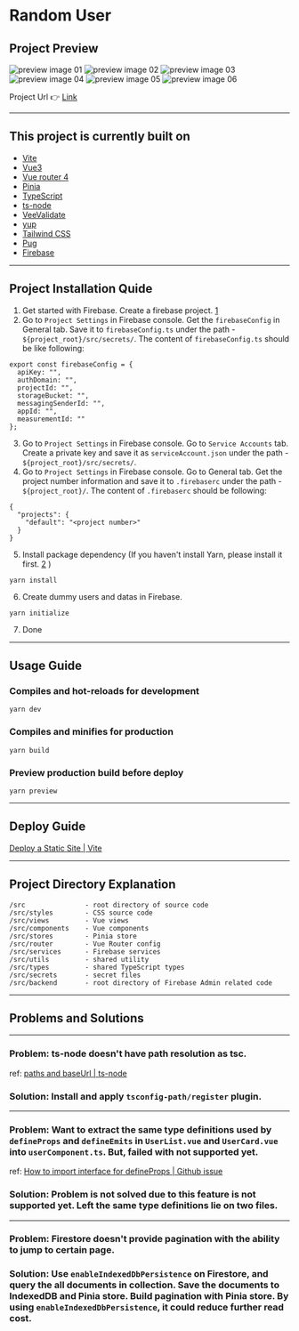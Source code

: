 # Random User

## Project Preview
![preview image 01](./public/previews/01.png)
![preview image 02](./public/previews/02.png)
![preview image 03](./public/previews/03.png)
![preview image 04](./public/previews/04.png)
![preview image 05](./public/previews/05.png)
![preview image 06](./public/previews/06.png)

Project Url :point_right: [Link](https://tsuki-random-user.web.app/)

- - -

## This project is currently built on

- [Vite](https://vitejs.dev/)
- [Vue3](https://vuejs.org/)
- [Vue router 4](https://router.vuejs.org/)
- [Pinia](https://pinia.vuejs.org/)
- [TypeScript](https://www.typescriptlang.org/)
- [ts-node](https://github.com/TypeStrong/ts-node)
- [VeeValidate](https://vee-validate.logaretm.com/v4/)
- [yup](https://github.com/jquense/yup)
- [Tailwind CSS](https://tailwindcss.com/)
- [Pug](https://pugjs.org/api/getting-started.html)
- [Firebase](https://firebase.google.com/docs/reference)

- - -

## Project Installation Quide

1. Get started with Firebase.  Create a firebase project. [1](https://cloud.google.com/firestore/docs/client/get-firebase)
2. Go to `Project Settings` in Firebase console.  Get the `firebaseConfig` in General tab.  Save it to `firebaseConfig.ts` under the path - `${project_root}/src/secrets/`.  The content of `firebaseConfig.ts` should be like following:
```
export const firebaseConfig = {
  apiKey: "",
  authDomain: "",
  projectId: "",
  storageBucket: "",
  messagingSenderId: "",
  appId: "",
  measurementId: ""
};
```
3. Go to `Project Settings` in Firebase console.  Go to `Service Accounts` tab.  Create a private key and save it as `serviceAccount.json` under the path - `${project_root}/src/secrets/`.
4. Go to `Project Settings` in Firebase console.  Go to General tab.  Get the project number information and save it to `.firebaserc` under the path - `${project_root}/`.  The content of `.firebaserc` should be following:
```
{
  "projects": {
    "default": "<project number>"
  }
}
```
5. Install package dependency (If you haven't install Yarn, please install it first. [2](https://yarnpkg.com/getting-started/install) )
```
yarn install
```
6. Create dummy users and datas in Firebase.
```
yarn initialize
```
7. Done
- - -

## Usage Guide

### Compiles and hot-reloads for development
```
yarn dev
```

### Compiles and minifies for production
```
yarn build
```

### Preview production build before deploy
```
yarn preview
```

- - -

## Deploy Guide

[Deploy a Static Site | Vite](https://vitejs.dev/guide/static-deploy.html#google-firebase)

- - -

## Project Directory Explanation
    /src               - root directory of source code
    /src/styles        - CSS source code
    /src/views         - Vue views
    /src/components    - Vue components
    /src/stores        - Pinia store
    /src/router        - Vue Router config
    /src/services      - Firebase services
    /src/utils         - shared utility
    /src/types         - shared TypeScript types
    /src/secrets       - secret files
    /src/backend       - root directory of Firebase Admin related code

- - -

## Problems and Solutions

- - -
### Problem: ts-node doesn't have path resolution as tsc.
ref: [paths and baseUrl | ts-node](https://typestrong.org/ts-node/docs/paths/)

### Solution: Install and apply `tsconfig-path/register` plugin.

- - -

### Problem: Want to extract the same type definitions used by `defineProps` and `defineEmits` in `UserList.vue` and `UserCard.vue` into `userComponent.ts`.  But, failed with not supported yet.
ref: [How to import interface for defineProps | Github issue](https://github.com/vuejs/core/issues/4294)

### Solution: Problem is not solved due to this feature is not supported yet.  Left the same type definitions lie on two files.

- - -

### Problem: Firestore doesn't provide pagination with the ability to jump to certain page.

### Solution: Use `enableIndexedDbPersistence` on Firestore, and query the all documents in collection.  Save the documents to IndexedDB and Pinia store.  Build pagination with Pinia store.  By using `enableIndexedDbPersistence`, it could reduce further read cost.